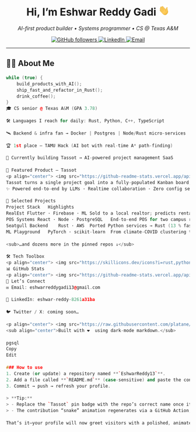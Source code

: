 <h1 align="center">Hi, I’m Eshwar Reddy Gadi <img src="https://raw.githubusercontent.com/ABSphreak/ABSphreak/master/gifs/Hi.gif" width="30"/></h1>

<p align="center">
  <em>AI-first product builder • Systems programmer • CS @ Texas A&M</em>
</p>

<p align="center">
  <a href="https://github.com/EshwarReddy13">
    <img alt="GitHub followers" src="https://img.shields.io/github/followers/EshwarReddy13?label=Follow&style=social">
  </a>
  <a href="https://linkedin.com/in/eshwar-reddy-8261a31ba">
    <img alt="LinkedIn" src="https://img.shields.io/badge/LinkedIn-Connect-blue?logo=linkedin">
  </a>
  <a href="mailto:eshwarreddygadi13@gmail.com">
    <img alt="Email" src="https://img.shields.io/badge/Email-Say hi!-d14836?logo=gmail&logoColor=white">
  </a>
</p>

---

## 🧑‍💻 About&nbsp;Me
```cpp
while (true) {
    build_products_with_AI();
    ship_fast_and_refactor_in_Rust();
    drink_coffee();
}
🎓 CS senior @ Texas A&M (GPA 3.78)

🛠 Languages I reach for daily: Rust, Python, C++, TypeScript

🛰 Backend & infra fan → Docker | Postgres | Node/Rust micro-services

🏆 1st place – TAMU Hack (AI bot with real-time A* path-finding)

📢 Currently building Tassot → AI-powered project management SaaS

🚀 Featured Product – Tassot
<p align="center"> <img src="https://github-readme-stats.vercel.app/api/pin/?username=EshwarReddy13&repo=Tassot&theme=tokyonight&show_owner=true"> </p>
Tassot turns a single project goal into a fully-populated Kanban board, task breakdown, and timeline—automatically.
✨ Powered end-to-end by LLMs · Realtime collaboration · Zero config setup.

📌 Selected Projects
Project	Stack	Highlights
RealEst	Flutter · Firebase · ML	Sold to a local realtor; predicts rental cash-flow within ±16 %
POS Systems	React · Node · PostgreSQL	End-to-end POS for two campus restaurants, incl. Google Auth & i18n
Seatgull Backend	Rust · AWS	Ported Python services → Rust (13 % faster) & wrote a GroupMe bot
ML Playground	PyTorch · scikit-learn	From climate-COVID clustering to wildlife CNNs

<sub>…and dozens more in the pinned repos ↓</sub>

🛠 Tech Toolbox
<p align="center"> <img src="https://skillicons.dev/icons?i=rust,python,cpp,ts,nodejs,react,flutter,docker,postgres,linux,git&theme=dark" alt="Tech Icons"> </p>
📊 GitHub Stats
<p align="center"> <img src="https://github-readme-stats.vercel.app/api?username=EshwarReddy13&show_icons=true&theme=tokyonight&include_all_commits=true" width="420"> &nbsp;&nbsp; <img src="https://github-readme-streak-stats.herokuapp.com/?user=EshwarReddy13&theme=tokyonight" width="410"> <br/> <img src="https://github-readme-stats.vercel.app/api/top-langs/?username=EshwarReddy13&layout=compact&theme=tokyonight" width="320"> </p>
🤝 Let’s Connect
✉️ Email: eshwarreddygadi13@gmail.com

💼 LinkedIn: eshwar-reddy-8261a31ba

🐦 Twitter / X: coming soon…

<p align="center"> <img src="https://raw.githubusercontent.com/platane/snk/output/github-contribution-grid-snake-dark.svg" alt="snake animation" /> </p>
<sub align="center">Built with ❤️  using dark-mode markdown.</sub>

pgsql
Copy
Edit

### How to use
1. Create (or update) a repository named **`EshwarReddy13`**.  
2. Add a file called **`README.md`** (case-sensitive) and paste the content above.  
3. Commit → push → refresh your profile.

> **Tip:**   
> - Replace the `Tassot` pin badge with the repo’s correct name once it’s live.  
> - The contribution “snake” animation regenerates via a GitHub Action; keep it if you like the flair or delete the block to remove it.

That’s it—your profile will now greet visitors with a polished, animated, dark-themed overview tha
